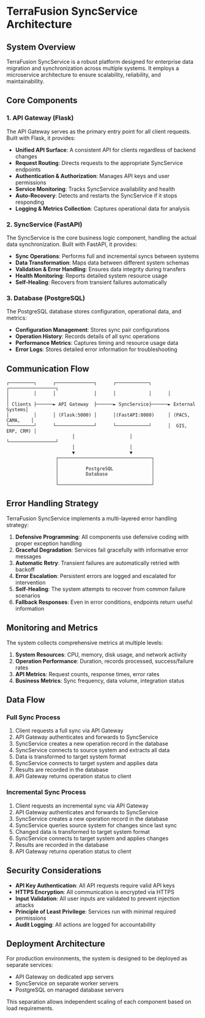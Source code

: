 # TerraFusion SyncService Architecture

## System Overview

TerraFusion SyncService is a robust platform designed for enterprise data migration and synchronization across multiple systems. It employs a microservice architecture to ensure scalability, reliability, and maintainability.

## Core Components

### 1. API Gateway (Flask)

The API Gateway serves as the primary entry point for all client requests. Built with Flask, it provides:

- **Unified API Surface**: A consistent API for clients regardless of backend changes
- **Request Routing**: Directs requests to the appropriate SyncService endpoints
- **Authentication & Authorization**: Manages API keys and user permissions
- **Service Monitoring**: Tracks SyncService availability and health
- **Auto-Recovery**: Detects and restarts the SyncService if it stops responding
- **Logging & Metrics Collection**: Captures operational data for analysis

### 2. SyncService (FastAPI)

The SyncService is the core business logic component, handling the actual data synchronization. Built with FastAPI, it provides:

- **Sync Operations**: Performs full and incremental syncs between systems
- **Data Transformation**: Maps data between different system schemas
- **Validation & Error Handling**: Ensures data integrity during transfers
- **Health Monitoring**: Reports detailed system resource usage
- **Self-Healing**: Recovers from transient failures automatically

### 3. Database (PostgreSQL)

The PostgreSQL database stores configuration, operational data, and metrics:

- **Configuration Management**: Stores sync pair configurations
- **Operation History**: Records details of all sync operations
- **Performance Metrics**: Captures timing and resource usage data
- **Error Logs**: Stores detailed error information for troubleshooting

## Communication Flow

```
┌─────────┐      ┌──────────────┐      ┌────────────┐      ┌─────────────────┐
│         │      │              │      │            │      │                 │
│ Clients ├──────► API Gateway  ├──────► SyncService├──────► External Systems│
│         │      │ (Flask:5000) │      │(FastAPI:8080)     │ (PACS, CAMA,    │
└─────────┘      └──────────────┘      └────────────┘      │  GIS, ERP, CRM) │
                        │                    │             └─────────────────┘
                        │                    │
                        ▼                    ▼
                  ┌──────────────────────────────────┐
                  │                                  │
                  │          PostgreSQL              │
                  │          Database                │
                  │                                  │
                  └──────────────────────────────────┘
```

## Error Handling Strategy

TerraFusion SyncService implements a multi-layered error handling strategy:

1. **Defensive Programming**: All components use defensive coding with proper exception handling
2. **Graceful Degradation**: Services fail gracefully with informative error messages
3. **Automatic Retry**: Transient failures are automatically retried with backoff
4. **Error Escalation**: Persistent errors are logged and escalated for intervention
5. **Self-Healing**: The system attempts to recover from common failure scenarios
6. **Fallback Responses**: Even in error conditions, endpoints return useful information

## Monitoring and Metrics

The system collects comprehensive metrics at multiple levels:

1. **System Resources**: CPU, memory, disk usage, and network activity
2. **Operation Performance**: Duration, records processed, success/failure rates
3. **API Metrics**: Request counts, response times, error rates
4. **Business Metrics**: Sync frequency, data volume, integration status

## Data Flow

### Full Sync Process

1. Client requests a full sync via API Gateway
2. API Gateway authenticates and forwards to SyncService
3. SyncService creates a new operation record in the database
4. SyncService connects to source system and extracts all data
5. Data is transformed to target system format
6. SyncService connects to target system and applies data
7. Results are recorded in the database
8. API Gateway returns operation status to client

### Incremental Sync Process

1. Client requests an incremental sync via API Gateway
2. API Gateway authenticates and forwards to SyncService
3. SyncService creates a new operation record in the database
4. SyncService queries source system for changes since last sync
5. Changed data is transformed to target system format
6. SyncService connects to target system and applies changes
7. Results are recorded in the database
8. API Gateway returns operation status to client

## Security Considerations

- **API Key Authentication**: All API requests require valid API keys
- **HTTPS Encryption**: All communication is encrypted via HTTPS
- **Input Validation**: All user inputs are validated to prevent injection attacks
- **Principle of Least Privilege**: Services run with minimal required permissions
- **Audit Logging**: All actions are logged for accountability

## Deployment Architecture

For production environments, the system is designed to be deployed as separate services:

- API Gateway on dedicated app servers
- SyncService on separate worker servers
- PostgreSQL on managed database servers

This separation allows independent scaling of each component based on load requirements.